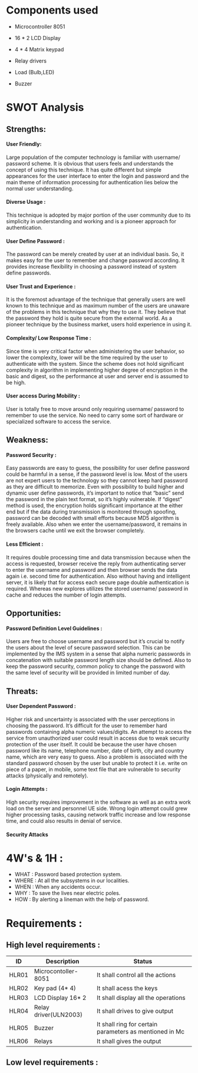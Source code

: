 # Components used 
* Microcontroller 8051

* 16 * 2 LCD Display

* 4 * 4 Matrix keypad

* Relay drivers

* Load (Bulb,LED)

* Buzzer

# SWOT Analysis
## Strengths:
#### User Friendly:   
Large population of the computer technology is familiar with username/ password scheme. It is obvious that users feels and understands the concept of using this technique. It has quite different but simple appearances for the user interface to enter the login and password and the main theme of information processing for authentication lies below the normal user understanding.
#### Diverse Usage :   
This technique is adopted by major portion of the user community due to its simplicity in understanding and working and is a pioneer approach for authentication.
#### User Define Password :   
The password can be merely created by user at an individual basis. So, it makes easy for the user to remember and change password according. It provides increase flexibility in choosing a password instead of system define passwords. 
#### User Trust and Experience :   
It is the foremost advantage of the technique that generally users are well known to this technique and as maximum number of the users are unaware of the problems in this technique that why they to use it. They believe that the password they hold is quite secure from the external world. As a pioneer technique by the business market, users hold experience in using it. 
#### Complexity/ Low Response Time :   
Since time is very critical factor when administering the user behavior, so lower the complexity, lower will be the time required by the user to authenticate with the system. Since the scheme does not hold significant complexity in algorithm in implementing higher degree of encryption in the basic and digest, so the performance at user and server end is assumed to be high.
#### User access During Mobility :   
User is totally free to move around only requiring username/ password to remember to use the service. No need to carry some sort of hardware or specialized software to access the service. 

## Weakness:
#### Password Security :   
Easy passwords are easy to guess, the possibility for user define password could be harmful in a sense, if the password level is low. Most of the users are not expert users to the technology so they cannot keep hard password as they are difficult to memorize. Even with possibility to build higher and dynamic user define passwords, it’s important to notice that “basic” send the password in the plain text format, so it’s highly vulnerable. If “digest” method is used, the encryption holds significant importance at the either end but if the data during transmission is monitored through spoofing, password can be decoded with small efforts because MD5 algorithm is freely available. Also when we enter the username/password, it remains in the browsers cache until we exit the browser completely.
#### Less Efficient :   
It requires double processing time and data transmission because when the access is requested, browser receive the reply from authenticating server to enter the username and password and then browser sends the data again i.e. second time for authentication. Also without having and intelligent server, it is likely that for access each secure page double authentication is required. Whereas new explores utilizes the stored username/ password in cache and reduces the number of login attempts.
## Opportunities:
#### Password Definition Level Guidelines :   
Users are free to choose username and password but it’s crucial to notify the users about the level of secure password selection. This can be implemented by the IMS system in a sense that alpha numeric passwords in concatenation with suitable password length size should be defined. Also to keep the password security, common policy to change the password with the same level of security will be provided in limited number of day.
## Threats:
#### User Dependent Password :   
Higher risk and uncertainty is associated with the user perceptions in choosing the password. It’s difficult for the user to remember hard passwords containing alpha numeric values/digits. An attempt to access the service from unauthorized user could result in access due to weak security protection of the user itself. It could be because the user have chosen password like its name, telephone number, date of birth, city and country name, which are very easy to guess. Also a problem is associated with the standard password chosen by the user but unable to protect it i.e. write on piece of a paper, in mobile, some text file that are vulnerable to security attacks (physically and remotely).
#### Login Attempts :   
High security requires improvement in the software as well as an extra work load on the server and personnel UE side. Wrong login attempt could grew higher processing tasks, causing network traffic increase and low response time, and could also results in denial of service. 
#### Security Attacks


# 4W's & 1H :
* WHAT : Password based protection system.
* WHERE : At all the subsystems in our localities.
* WHEN : When any accidents occur.
* WHY : To save the lives near electric poles.
* HOW : By alerting a lineman with the help of password.
# Requirements :

## High level requirements :
|ID|Description|Status|
|--|-----------|------|
|HLR01|Microcontoller-8051|It shall control all the actions|
|HLR02|Key pad (4* 4)|It shall acess the keys|
|HLR03|LCD Display 16* 2|It shall display all the operations|
|HLR04|Relay driver(ULN2003)|It shall drives to give output|
|HLR05|Buzzer|It shall ring for certain parameters as mentioned in Mc|
|HLR06|Relays|It shall gives the output|


## Low level requirements :
